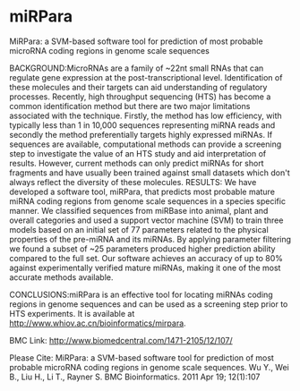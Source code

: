 # miRPara
MiRPara: a SVM-based software tool for prediction of most probable microRNA coding regions in genome scale sequences

BACKGROUND:MicroRNAs are a family of ~22nt small RNAs that can regulate gene expression at the post-transcriptional level. Identification of these molecules and their targets can aid understanding of regulatory processes. Recently, high throughput sequencing (HTS) has become a common identification method but there are two major limitations associated with the technique. Firstly, the method has low efficiency, with typically less than 1 in 10,000 sequences representing miRNA reads and secondly the method preferentially targets highly expressed miRNAs. If sequences are available, computational methods can provide a screening step to investigate the value of an HTS study and aid interpretation of results. However, current methods can only predict miRNAs for short fragments and have usually been trained against small datasets which don't always reflect the diversity of these molecules.
RESULTS: We have developed a software tool, miRPara, that predicts most probable mature miRNA coding regions from genome scale sequences in a species specific manner. We classified sequences from miRBase into animal, plant and overall categories and used a support vector machine (SVM) to train three models based on an initial set of 77 parameters related to the physical properties of the pre-miRNA and its miRNAs. By applying parameter filtering we found a subset of ~25 parameters produced higher prediction ability compared to the full set. Our software achieves an accuracy of up to 80% against experimentally verified mature miRNAs, making it one of the most accurate methods available.

CONCLUSIONS:miRPara is an effective tool for locating miRNAs coding regions in genome sequences and can be used as a screening step prior to HTS experiments. It is available at http://www.whiov.ac.cn/bioinformatics/mirpara.

BMC Link: http://www.biomedcentral.com/1471-2105/12/107/

Please Cite:
MiRPara: a SVM-based software tool for prediction of most probable microRNA coding regions in genome scale sequences. Wu Y., Wei B., Liu H., Li T., Rayner S. BMC Bioinformatics. 2011 Apr 19; 12(1):107
